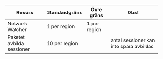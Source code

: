 | Resurs | Standardgräns | Övre gräns | Obs! |
| --- | --- | --- | --- |
| Network Watcher | 1 per region  | 1 per region | |
| Paketet avbilda sessioner |10 per region | |antal sessioner kan inte spara avbildas |
